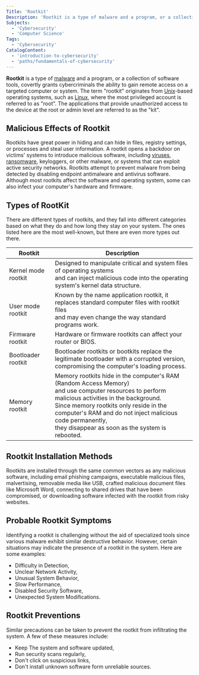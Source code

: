 ```yaml
---
Title: 'Rootkit'
Description: 'Rootkit is a type of malware and a program, or a collection of software tools, covertly grants cybercriminals the ability to gain remote access on a targeted computer or system.'
Subjects:
  - 'Cybersecurity'
  - 'Computer Science'
Tags:
  - 'Cybersecurity'
CatalogContent:
  - 'introduction-to-cybersecurity'
  - 'paths/fundamentals-of-cybersecurity'
---
```


**Rootkit** is a type of [malware](https://www.codecademy.com/resources/docs/cybersecurity/malware) and a program, or a collection of software tools, covertly grants cybercriminals the ability to gain remote access on a targeted computer or system. The term "rootkit" originates from [Unix](https://www.codecademy.com/resources/docs/general/unix)-based operating systems, such as [Linux](https://www.codecademy.com/resources/docs/open-source/linux), where the most privileged account is referred to as "root". The applications that provide unauthorized access to the device at the root or admin level are referred to as the "kit".

## Malicious Effects of Rootkit

Rootkits have great power in hiding and can hide in files, registry settings, or processes and steal user information. A rootkit opens a backdoor on victims' systems to introduce malicious software, including [viruses](https://www.codecademy.com/resources/docs/cybersecurity/malware/virus), [ransomware](https://www.codecademy.com/resources/docs/cybersecurity/malware/ransomware), keyloggers, or other malware, or systems that can exploit active security networks.
Rootkits attempt to prevent malware from being detected by disabling endpoint antimalware and antivirus software. Although most rootkits affect the software and operating system, some can also infect your computer's hardware and firmware.

## Types of RootKit

There are different types of rootkits, and they fall into different categories based on what they do and how long they stay on your system. The ones listed here are the most well-known, but there are even more types out there.

| Rootkit             | Description                                                                                                                                                                                                                                                                                                      |
| ------------------- | ---------------------------------------------------------------------------------------------------------------------------------------------------------------------------------------------------------------------------------------------------------------------------------------------------------------- |
| Kernel mode rootkit | Designed to manipulate critical and system files of operating systems<br>and can inject malicious code into the operating system's kernel data structure.                                                                                                                                                        |
| User mode rootkit   | Known by the name application rootkit, it replaces standard computer files with rootkit files<br>and may even change the way standard programs work.                                                                                                                                                             |
| Firmware rootkit    | Hardware or firmware rootkits can affect your router or BIOS.                                                                                                                                                                                                                                                    |
| Bootloader rootkit  | Bootloader rootkits or bootkits replace the legitimate bootloader with a corrupted version,<br>compromising the computer's loading process.                                                                                                                                                                      |
| Memory rootkit      | Memory rootkits hide in the computer's RAM (Random Access Memory)<br>and use computer resources to perform malicious activities in the background.<br>Since memory rootkits only reside in the computer's RAM and do not inject malicious code permanently,<br>they disappear as soon as the system is rebooted. |

## Rootkit Installation Methods

Rootkits are installed through the same common vectors as any malicious software, including email phishing campaigns, executable malicious files, malvertising, removable media like USB, crafted malicious document files like Microsoft Word, connecting to shared drives that have been compromised, or downloading software infected with the rootkit from risky websites.

## Probable Rootkit Symptoms

Identifying a rootkit is challenging without the aid of specialized tools since various malware exhibit similar destructive behavior. However, certain situations may indicate the presence of a rootkit in the system. Here are some examples:

- Difficulty in Detection,
- Unclear Network Activity,
- Unusual System Behavior,
- Slow Performance,
- Disabled Security Software,
- Unexpected System Modifications.

## Rootkit Preventions

Similar precautions can be taken to prevent the rootkit from infiltrating the system. A few of these measures include:

- Keep The system and software updated,
- Run security scans regularly,
- Don't click on suspicious links,
- Don't install unknown software form unreliable sources.
